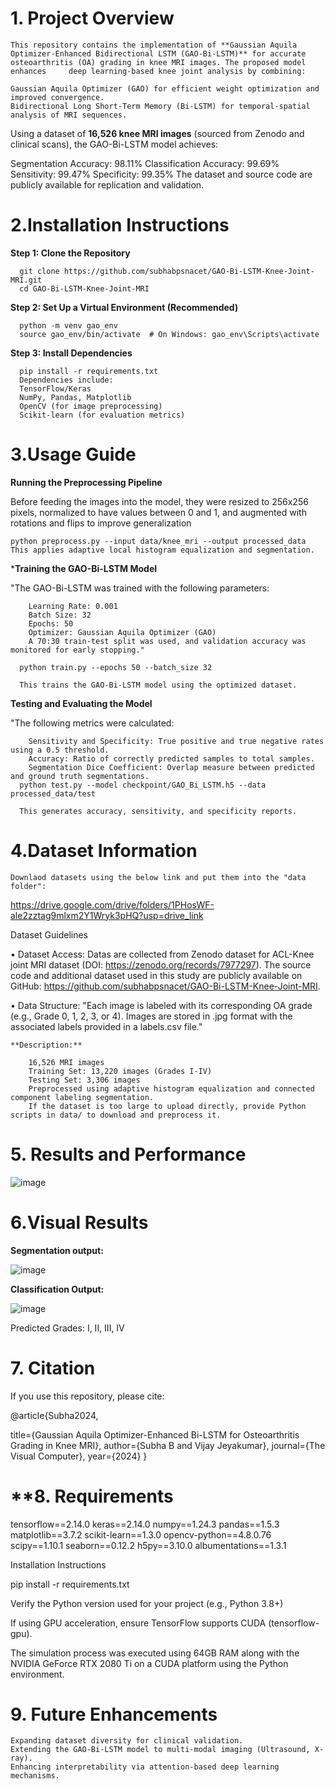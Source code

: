 # **1.** **Project Overview**

    This repository contains the implementation of **Gaussian Aquila Optimizer-Enhanced Bidirectional LSTM (GAO-Bi-LSTM)** for accurate osteoarthritis (OA) grading in knee MRI images. The proposed model enhances     deep learning-based knee joint analysis by combining:

    Gaussian Aquila Optimizer (GAO) for efficient weight optimization and improved convergence.
    Bidirectional Long Short-Term Memory (Bi-LSTM) for temporal-spatial analysis of MRI sequences.
    
Using a dataset of **16,526 knee MRI images** (sourced from Zenodo and clinical scans), the GAO-Bi-LSTM model achieves:

  Segmentation Accuracy: 98.11%
  Classification Accuracy: 99.69%
  Sensitivity: 99.47%
  Specificity: 99.35%
The dataset and source code are publicly available for replication and validation.

# **2**.**Installation Instructions**

   **Step 1: Clone the Repository**
  
      git clone https://github.com/subhabpsnacet/GAO-Bi-LSTM-Knee-Joint-MRI.git
      cd GAO-Bi-LSTM-Knee-Joint-MRI
  
  **Step 2: Set Up a Virtual Environment (Recommended)**
  
      python -m venv gao_env
      source gao_env/bin/activate  # On Windows: gao_env\Scripts\activate
  
  **Step 3: Install Dependencies**
  
      pip install -r requirements.txt
      Dependencies include:
      TensorFlow/Keras
      NumPy, Pandas, Matplotlib
      OpenCV (for image preprocessing)
      Scikit-learn (for evaluation metrics)

# **3**.**Usage Guide**

  **Running the Preprocessing Pipeline**

  Before feeding the images into the model, they were resized to 256x256 pixels, normalized to have values between 0 and 1, and augmented with rotations and flips to improve generalization
  
    python preprocess.py --input data/knee_mri --output processed_data
    This applies adaptive local histogram equalization and segmentation.

  
***Training the GAO-Bi-LSTM Model**

"The GAO-Bi-LSTM was trained with the following parameters:

        Learning Rate: 0.001
        Batch Size: 32
        Epochs: 50
        Optimizer: Gaussian Aquila Optimizer (GAO)
        A 70:30 train-test split was used, and validation accuracy was monitored for early stopping."

      python train.py --epochs 50 --batch_size 32
   
      This trains the GAO-Bi-LSTM model using the optimized dataset.
  
**Testing and Evaluating the Model**

"The following metrics were calculated:

        Sensitivity and Specificity: True positive and true negative rates using a 0.5 threshold.
        Accuracy: Ratio of correctly predicted samples to total samples.
        Segmentation Dice Coefficient: Overlap measure between predicted and ground truth segmentations.
      python test.py --model checkpoint/GAO_Bi_LSTM.h5 --data processed_data/test
    
      This generates accuracy, sensitivity, and specificity reports.

# **4.**Dataset Information****

    Downlaod datasets using the below link and put them into the "data folder":

https://drive.google.com/drive/folders/1PHosWF-ale2zztag9mlxm2Y1Wryk3pHQ?usp=drive_link
    
   Dataset Guidelines

•	Dataset Access:
Datas are collected from  Zenodo dataset for ACL-Knee joint MRI dataset (DOI: https://zenodo.org/records/7977297). The source code and additional dataset used in this study are publicly available on GitHub: https://github.com/subhabpsnacet/GAO-Bi-LSTM-Knee-Joint-MRI. 

•	Data Structure:
"Each image is labeled with its corresponding OA grade (e.g., Grade 0, 1, 2, 3, or 4). Images are stored in .jpg format with the associated labels provided in a labels.csv file."

    **Description:**

        16,526 MRI images
        Training Set: 13,220 images (Grades I-IV)
        Testing Set: 3,306 images
        Preprocessed using adaptive histogram equalization and connected component labeling segmentation.
        If the dataset is too large to upload directly, provide Python scripts in data/ to download and preprocess it.

# **5. Results and Performance**
   
![image](https://github.com/user-attachments/assets/1d1194d1-d068-45a9-9fce-a6e3cfff1381)

# **6.Visual Results**
**Segmentation output:**

![image](https://github.com/user-attachments/assets/2ce4df74-72ff-47ad-ac31-ddb1ada47591)


**Classification Output:**

![image](https://github.com/user-attachments/assets/e25e7884-8865-44d5-bd0e-b989854fc082)

Predicted Grades: I, II, III, IV

# **7. Citation**
If you use this repository, please cite:

@article{Subha2024,

  title={Gaussian Aquila Optimizer-Enhanced Bi-LSTM for Osteoarthritis Grading in Knee MRI},
  author={Subha B and Vijay Jeyakumar},
  journal={The Visual Computer},
  year={2024}
}

# **8. Requirements
tensorflow==2.14.0
keras==2.14.0
numpy==1.24.3
pandas==1.5.3
matplotlib==3.7.2
scikit-learn==1.3.0
opencv-python==4.8.0.76
scipy==1.10.1
seaborn==0.12.2
h5py==3.10.0
albumentations==1.3.1

Installation Instructions

pip install -r requirements.txt


Verify the Python version used for your project (e.g., Python 3.8+)

If using GPU acceleration, ensure TensorFlow supports CUDA (tensorflow-gpu).

The simulation process was executed using 64GB RAM along with the NVIDIA GeForce RTX 2080 Ti on a  CUDA platform using the Python environment. 

# **9. Future Enhancements**
    Expanding dataset diversity for clinical validation.
    Extending the GAO-Bi-LSTM model to multi-modal imaging (Ultrasound, X-ray).
    Enhancing interpretability via attention-based deep learning mechanisms.
